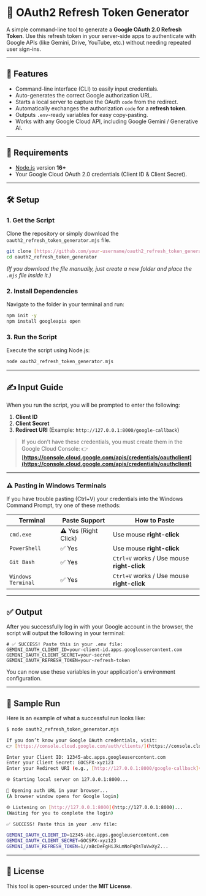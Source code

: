 # 🔐 OAuth2 Refresh Token Generator

A simple command-line tool to generate a **Google OAuth 2.0 Refresh Token**.
Use this refresh token in your server-side apps to authenticate with Google APIs (like Gemini, Drive, YouTube, etc.) without needing repeated user sign-ins.

---

## 🚀 Features

- Command-line interface (CLI) to easily input credentials.
- Auto-generates the correct Google authorization URL.
- Starts a local server to capture the OAuth `code` from the redirect.
- Automatically exchanges the authorization `code` for a **refresh token**.
- Outputs `.env`-ready variables for easy copy-pasting.
- Works with any Google Cloud API, including Google Gemini / Generative AI.

---

## 🧰 Requirements

- [Node.js](https://nodejs.org/) version **16+**
- Your Google Cloud OAuth 2.0 credentials (Client ID & Client Secret).

---

## 🛠️ Setup

### 1. Get the Script
Clone the repository or simply download the `oauth2_refresh_token_generator.mjs` file.

```bash
git clone [https://github.com/your-username/oauth2_refresh_token_generator.git](https://github.com/your-username/oauth2_refresh_token_generator.git)
cd oauth2_refresh_token_generator
```
*(If you download the file manually, just create a new folder and place the `.mjs` file inside it.)*

### 2. Install Dependencies
Navigate to the folder in your terminal and run:

```bash
npm init -y
npm install googleapis open
```

### 3. Run the Script
Execute the script using Node.js:

```bash
node oauth2_refresh_token_generator.mjs
```

---

## ✍️ Input Guide

When you run the script, you will be prompted to enter the following:

1.  **Client ID**
2.  **Client Secret**
3.  **Redirect URI** (Example: `http://127.0.0.1:8000/google-callback`)

> If you don’t have these credentials, you must create them in the Google Cloud Console:
> 👉 **[https://console.cloud.google.com/apis/credentials/oauthclient](https://console.cloud.google.com/apis/credentials/oauthclient)**

---

### ⚠️ Pasting in Windows Terminals

If you have trouble pasting (Ctrl+V) your credentials into the Windows Command Prompt, try one of these methods:

| Terminal           | Paste Support         | How to Paste          |
| ------------------ | --------------------- | --------------------- |
| `cmd.exe`          | ⚠️ Yes (Right Click) | Use mouse **right-click** |
| `PowerShell`       | ✅ Yes                | Use mouse **right-click** |
| `Git Bash`         | ✅ Yes                | `Ctrl+V` works /  Use mouse **right-click** |
| `Windows Terminal` | ✅ Yes                | `Ctrl+V` works /  Use mouse **right-click** |

---

## ✅ Output

After you successfully log in with your Google account in the browser, the script will output the following in your terminal:

```env
# ✅ SUCCESS! Paste this in your .env file:
GEMINI_OAUTH_CLIENT_ID=your-client-id.apps.googleusercontent.com
GEMINI_OAUTH_CLIENT_SECRET=your-secret
GEMINI_OAUTH_REFRESH_TOKEN=your-refresh-token
```
You can now use these variables in your application's environment configuration.

---

## 🧪 Sample Run

Here is an example of what a successful run looks like:

```bash
$ node oauth2_refresh_token_generator.mjs

If you don’t know your Google OAuth credentials, visit:
👉 [https://console.cloud.google.com/auth/clients/](https://console.cloud.google.com/auth/clients/)

Enter your Client ID: 12345-abc.apps.googleusercontent.com
Enter your Client Secret: GOCSPX-xyz123
Enter your Redirect URI (e.g., [http://127.0.0.1:8000/google-callback](http://127.0.0.1:8000/google-callback)): [http://127.0.0.1:8000/google-callback](http://127.0.0.1:8000/google-callback)

🌐 Starting local server on 127.0.0.1:8000...

🔗 Opening auth URL in your browser...
(A browser window opens for Google login)

🌐 Listening on [http://127.0.0.1:8000](http://127.0.0.1:8000)...
(Waiting for you to complete the login)

✅ SUCCESS! Paste this in your .env file:

GEMINI_OAUTH_CLIENT_ID=12345-abc.apps.googleusercontent.com
GEMINI_OAUTH_CLIENT_SECRET=GOCSPX-xyz123
GEMINI_OAUTH_REFRESH_TOKEN=1//aBcDeFgHiJkLmNoPqRsTuVwXyZ...
```

---

## 📄 License
This tool is open-sourced under the **MIT License**.
